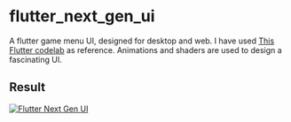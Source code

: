 # flutter_next_gen_ui

A flutter game menu UI, designed for desktop and web. I have used [This Flutter codelab](https://codelabs.developers.google.com/codelabs/flutter-next-gen-uis) as reference.
Animations and shaders are used to design a fascinating UI.

## Result

[![Flutter Next Gen UI](https://img.youtube.com/vi/YLOGpZHcr5Q/0.jpg)](https://www.youtube.com/watch?v=YLOGpZHcr5Q)
